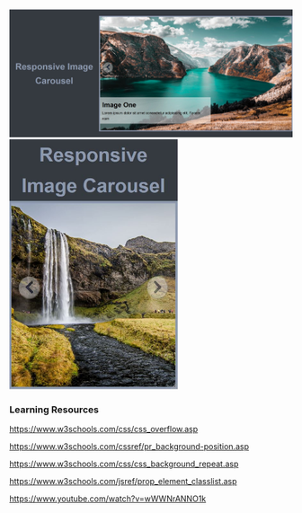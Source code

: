 
<img src="./screenshots/screenshot1.JPG">

<img src="./screenshots/screenshot2.JPG" width="300px">

### Learning Resources 

https://www.w3schools.com/css/css_overflow.asp

https://www.w3schools.com/cssref/pr_background-position.asp

https://www.w3schools.com/css/css_background_repeat.asp

https://www.w3schools.com/jsref/prop_element_classlist.asp

https://www.youtube.com/watch?v=wWWNrANNO1k
